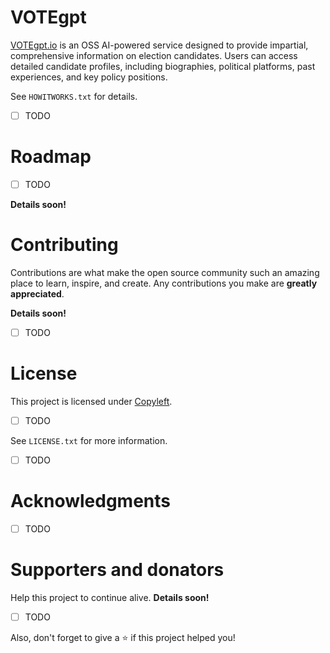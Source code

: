 <!-- ABOUT -->
# VOTEgpt

[VOTEgpt.io](https://www.votegpt.io/) is an OSS AI-powered service designed to provide impartial, comprehensive information on election candidates. Users can access detailed candidate profiles, including biographies, political platforms, past experiences, and key policy positions.

See `HOWITWORKS.txt` for details.
- [ ] TODO

<!-- ROADMAP -->
# Roadmap
- [ ] TODO

**Details soon!**

<!-- CONTRIBUTING -->
# Contributing

Contributions are what make the open source community such an amazing place to learn, inspire, and create. Any contributions you make are **greatly appreciated**.

**Details soon!**
- [ ] TODO

<!-- LICENSE -->
# License

This project is licensed under [Copyleft](https://www.gnu.org/licenses/copyleft.en.html).
- [ ] TODO

See `LICENSE.txt` for more information.
- [ ] TODO

<!-- ACKNOWLEDGMENTS -->
# Acknowledgments
- [ ] TODO

# Supporters and donators

Help this project to continue alive. **Details soon!**
- [ ] TODO

Also, don't forget to give a ⭐️ if this project helped you!
